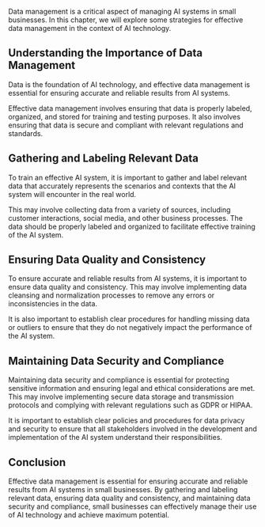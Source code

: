 

Data management is a critical aspect of managing AI systems in small businesses. In this chapter, we will explore some strategies for effective data management in the context of AI technology.

Understanding the Importance of Data Management
-----------------------------------------------

Data is the foundation of AI technology, and effective data management is essential for ensuring accurate and reliable results from AI systems.

Effective data management involves ensuring that data is properly labeled, organized, and stored for training and testing purposes. It also involves ensuring that data is secure and compliant with relevant regulations and standards.

Gathering and Labeling Relevant Data
------------------------------------

To train an effective AI system, it is important to gather and label relevant data that accurately represents the scenarios and contexts that the AI system will encounter in the real world.

This may involve collecting data from a variety of sources, including customer interactions, social media, and other business processes. The data should be properly labeled and organized to facilitate effective training of the AI system.

Ensuring Data Quality and Consistency
-------------------------------------

To ensure accurate and reliable results from AI systems, it is important to ensure data quality and consistency. This may involve implementing data cleansing and normalization processes to remove any errors or inconsistencies in the data.

It is also important to establish clear procedures for handling missing data or outliers to ensure that they do not negatively impact the performance of the AI system.

Maintaining Data Security and Compliance
----------------------------------------

Maintaining data security and compliance is essential for protecting sensitive information and ensuring legal and ethical considerations are met. This may involve implementing secure data storage and transmission protocols and complying with relevant regulations such as GDPR or HIPAA.

It is important to establish clear policies and procedures for data privacy and security to ensure that all stakeholders involved in the development and implementation of the AI system understand their responsibilities.

Conclusion
----------

Effective data management is essential for ensuring accurate and reliable results from AI systems in small businesses. By gathering and labeling relevant data, ensuring data quality and consistency, and maintaining data security and compliance, small businesses can effectively manage their use of AI technology and achieve maximum potential.

